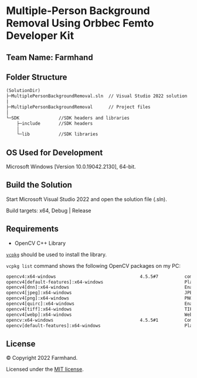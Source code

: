 # Multiple-Person Background Removal Using Orbbec Femto Developer Kit

## Team Name: Farmhand

## Folder Structure

```txt
(SolutionDir)
├─MultiplePersonBackgroundRemoval.sln  // Visual Studio 2022 solution
|
├─MultiplePersonBackgroundRemoval      // Project files
│
└─SDK               //SDK headers and libraries
    ├─include       //SDK headers
    │
    └─lib           //SDK libraries
```

## OS Used for Development

Microsoft Windows [Version 10.0.19042.2130], 64-bit.

## Build the Solution

Start Microsoft Visual Studio 2022 and open the solution file (.sln).

Build targets: x64, Debug | Release

## Requirements

* OpenCV C++ Library

[`vcpkg`](https://vcpkg.io/en/index.html) should be used to install the library.

`vcpkg list` command shows the following OpenCV packages on my PC:

```txt
opencv4:x64-windows                                4.5.5#7          computer vision library
opencv4[default-features]:x64-windows                               Platform-dependent default features
opencv4[dnn]:x64-windows                                            Enable dnn module
opencv4[jpeg]:x64-windows                                           JPEG support for opencv
opencv4[png]:x64-windows                                            PNG support for opencv
opencv4[quirc]:x64-windows                                          Enable QR code module
opencv4[tiff]:x64-windows                                           TIFF support for opencv
opencv4[webp]:x64-windows                                           WebP support for opencv
opencv:x64-windows                                 4.5.5#1          Computer vision library
opencv[default-features]:x64-windows                                Platform-dependent default features
```

## License

© Copyright 2022 Farmhand.

Licensed under the [MIT license](LICENSE).
